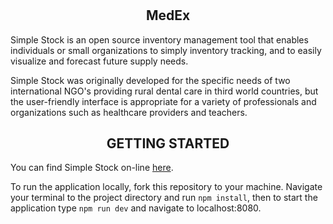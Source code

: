 #                                             <h2 align="center"> MedEx </h2>    

Simple Stock is an open source inventory management tool that enables individuals or small organizations to simply inventory tracking, and to easily visualize and forecast future supply needs. 

Simple Stock was originally developed for the specific needs of two international NGO's providing rural dental care in third world countries, but the user-friendly interface is appropriate for a variety of professionals and organizations such as healthcare providers and teachers.  
 
 <h2 align='center' >GETTING STARTED </h2>
You can find Simple Stock on-line <a href="http://medex-env-1.eba-5df9p5c5.us-east-1.elasticbeanstalk.com/" target="_blank">here</a>.<br>

To run the application locally, fork this repository to your machine. Navigate your terminal to the project directory and run `npm install`, then to start the application type `npm run dev` and navigate to localhost:8080.

